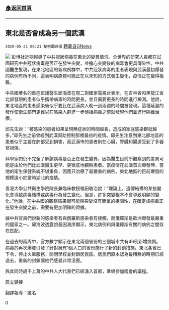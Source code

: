 ###  [:house:返回首頁](https://github.com/ourhimalayas/txt)
---

## 東北是否會成為另一個武漢
`2020-05-21 06:21 秘密翻译组` [轉載自GNews](https://gnews.org/zh-hant/208719/)

![](https://s3.amazonaws.com/gnews-media-offload/wp-content/uploads/2020/05/21061618/Picture-1-205-3.png)
彭博社近期報導了中共冠狀病毒在東北的變異情況。全世界的研究人員都在試圖研究中共冠狀病毒是否正在發生突變，並擔心突變後的病毒會更具傳染性。中共國醫生髮現，在東北地區的新病例群中，中共冠狀病毒的患者表現與武漢最初爆發的病例有所不同，這表明病原體可能正在以未知的方式發生變化，疫情正在變得複雜。

中共國著名的重症監護醫生邱海波在周二對國家電視台表示，在吉林省和黑龍江省北部發現的患者似乎攜帶病毒的時間更長，並且需要更長的時間進行檢測。他說，東北地區的患者感染後似乎要比在武漢病人晚一到兩週的時間被發現。這種延遲的發作使衛生部門更難以在感染人群進一步傳播病毒之前就發現他們並進行隔離治療。

邱先生說：“被感染的患者如果呈現無症狀的時間越長，造成的家庭感染群就越多。”邱先生之前曾經到武漢幫助控制那裡最初的疫情。邱先生注意到東北部地區的患者似乎主要在肺部受到損害，而武漢市的患者則在心臟，腎臟和腸道受到了多器官損傷。

科學家們仍不完全了解該病毒是否正在發生變異，因為醫生目前所觀察到的差異可能是由於他們比武漢醫生更早、更徹底地觀察患者。當疫情在武漢首次爆發時，當地的衛生保健系統不堪重負，因而只治療了最嚴重的病例。東北地區的目前爆發的規模遠小於當時湖北的疫情。

香港大學公共衛生學院院長兼臨床教授福田敬治說：“理論上，遺傳結構的某些變化會導致病毒結構或病毒行為發生變化。但是，許多突變根本不會導致明顯的變化。”他說，在中共國的觀察結果很可能與突變沒有簡單的相關性，在確定該病毒正在發生突變之前，需要有更加明確的證據。

據中共官員們說新的感染者有與俄羅斯感染者有接觸，而俄羅斯是歐洲爆發最嚴重的國家之一。邱海波透露說基因測序顯示，東北病例和與俄羅斯有關的病例之間存在匹配。

在過去的兩周中，官方數字顯示在東北兩個省份的三個城市共有46例新增病例。病毒的再次爆發引發了針對擁有1億人口的省份施行了新的封鎖措施。東北各省已下令，停止火車服務，關閉學校並封鎖居民區。居民們原本認為最糟糕的時期已經過去，重新的封鎖讓他們感覺非常沮喪。

與此同時成千上萬的中共人大代表們已經湧入首都，準備參加兩會的議程。

[原文鏈接](https://www.bloomberg.com/news/articles/2020-05-20/china-sees-signs-new-cluster-carries-virus-longer-than-in-wuhan)

翻譯報導：匿名

0
